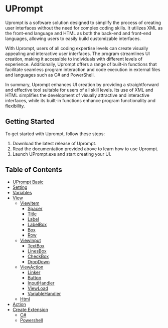 # UPrompt

Uprompt is a software solution designed to simplify the process of creating user interfaces without the need for complex coding skills. It utilizes XML as the front-end language and HTML as both the back-end and front-end languages, allowing users to easily build customizable interfaces.

With Uprompt, users of all coding expertise levels can create visually appealing and interactive user interfaces. The program streamlines UI creation, making it accessible to individuals with different levels of experience. Additionally, Uprompt offers a range of built-in functions that facilitate seamless program interaction and code execution in external files and languages such as C# and PowerShell.

In summary, Uprompt enhances UI creation by providing a straightforward and effective tool suitable for users of all skill levels. Its use of XML and HTML simplifies the development of visually attractive and interactive interfaces, while its built-in functions enhance program functionality and flexibility.

## Getting Started
To get started with Uprompt, follow these steps:
1. Download the latest release of Uprompt.
2. Read the documentation provided above to learn how to use Uprompt.
3. Launch UPrompt.exe and start creating your UI.

## Table of Contents
- [UPrompt Basic](https://github.com/TopDeveloper29/UPrompt/blob/Post/Documentation/Basic.md)
- [Setting](https://github.com/TopDeveloper29/UPrompt/blob/Post/Documentation/Setting.md)
- [Variables](https://github.com/TopDeveloper29/UPrompt/blob/Post/Documentation/Variable.md)
- [View](https://github.com/TopDeveloper29/UPrompt/blob/Post/Documentation/View.md)
  - [ViewItem](https://github.com/TopDeveloper29/UPrompt/blob/Post/Documentation/View.md#viewitem)
    - [Spacer](https://github.com/TopDeveloper29/UPrompt/blob/Post/Documentation/View.md#spacer)
    - [Title](https://github.com/TopDeveloper29/UPrompt/blob/Post/Documentation/View.md#title)
    - [Label](https://github.com/TopDeveloper29/UPrompt/blob/Post/Documentation/View.md#label)
    - [LabelBox](https://github.com/TopDeveloper29/UPrompt/blob/Post/Documentation/View.md#labelbox)
    - [Box](https://github.com/TopDeveloper29/UPrompt/blob/Post/Documentation/View.md#box)
    - [Row](https://github.com/TopDeveloper29/UPrompt/blob/Post/Documentation/View.md#row)
  - [ViewInput](https://github.com/TopDeveloper29/UPrompt/blob/Post/Documentation/View.md#viewinput)
    - [TextBox](https://github.com/TopDeveloper29/UPrompt/blob/Post/Documentation/View.md#textbox)
    - [LinesBox](https://github.com/TopDeveloper29/UPrompt/blob/Post/Documentation/View.md#linesbox)
    - [CheckBox](https://github.com/TopDeveloper29/UPrompt/blob/Post/Documentation/View.md#checkbox)
    - [DropDown](https://github.com/TopDeveloper29/UPrompt/blob/Post/Documentation/View.md#dropdown)
  - [ViewAction](https://github.com/TopDeveloper29/UPrompt/blob/Post/Documentation/View.md#viewaction)
    - [Linker](https://github.com/TopDeveloper29/UPrompt/blob/Post/Documentation/View.md#linker)
    - [Button](https://github.com/TopDeveloper29/UPrompt/blob/Post/Documentation/View.md#button)
    - [InputHandler](https://github.com/TopDeveloper29/UPrompt/blob/Post/Documentation/View.md#inputhandler)
    - [ViewLoad](https://github.com/TopDeveloper29/UPrompt/blob/Post/Documentation/View.md#viewload)
    - [VariableHandler](https://github.com/TopDeveloper29/UPrompt/blob/Post/Documentation/View.md#variablehandler)
  - [Html](https://github.com/TopDeveloper29/UPrompt/blob/Post/Documentation/View.md#html)
- [Action](https://github.com/TopDeveloper29/UPrompt/blob/Post/Documentation/Action.md)
- [Create Extension]()
  - [C#]()
  - [Powershell]()
